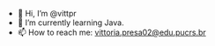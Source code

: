 - 👋 Hi, I’m @vittpr
- 🌱 I’m currently learning Java.
- 📫 How to reach me: vittoria.presa02@edu.pucrs.br

<!---
vittpr/vittpr is a ✨ special ✨ repository because its `README.md` (this file) appears on your GitHub profile.
You can click the Preview link to take a look at your changes.
--->

